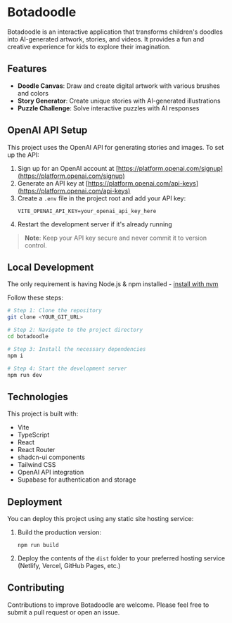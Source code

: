 # Botadoodle

Botadoodle is an interactive application that transforms children's doodles into AI-generated artwork, stories, and videos. It provides a fun and creative experience for kids to explore their imagination.

## Features

- **Doodle Canvas**: Draw and create digital artwork with various brushes and colors
- **Story Generator**: Create unique stories with AI-generated illustrations
- **Puzzle Challenge**: Solve interactive puzzles with AI responses

## OpenAI API Setup

This project uses the OpenAI API for generating stories and images. To set up the API:

1. Sign up for an OpenAI account at [https://platform.openai.com/signup](https://platform.openai.com/signup)
2. Generate an API key at [https://platform.openai.com/api-keys](https://platform.openai.com/api-keys)
3. Create a `.env` file in the project root and add your API key:
   ```
   VITE_OPENAI_API_KEY=your_openai_api_key_here
   ```
4. Restart the development server if it's already running

> **Note**: Keep your API key secure and never commit it to version control.

## Local Development

The only requirement is having Node.js & npm installed - [install with nvm](https://github.com/nvm-sh/nvm#installing-and-updating)

Follow these steps:

```sh
# Step 1: Clone the repository
git clone <YOUR_GIT_URL>

# Step 2: Navigate to the project directory
cd botadoodle

# Step 3: Install the necessary dependencies
npm i

# Step 4: Start the development server
npm run dev
```

## Technologies

This project is built with:

- Vite
- TypeScript
- React
- React Router
- shadcn-ui components 
- Tailwind CSS
- OpenAI API integration
- Supabase for authentication and storage

## Deployment

You can deploy this project using any static site hosting service:

1. Build the production version:
   ```
   npm run build
   ```

2. Deploy the contents of the `dist` folder to your preferred hosting service (Netlify, Vercel, GitHub Pages, etc.)

## Contributing

Contributions to improve Botadoodle are welcome. Please feel free to submit a pull request or open an issue.

